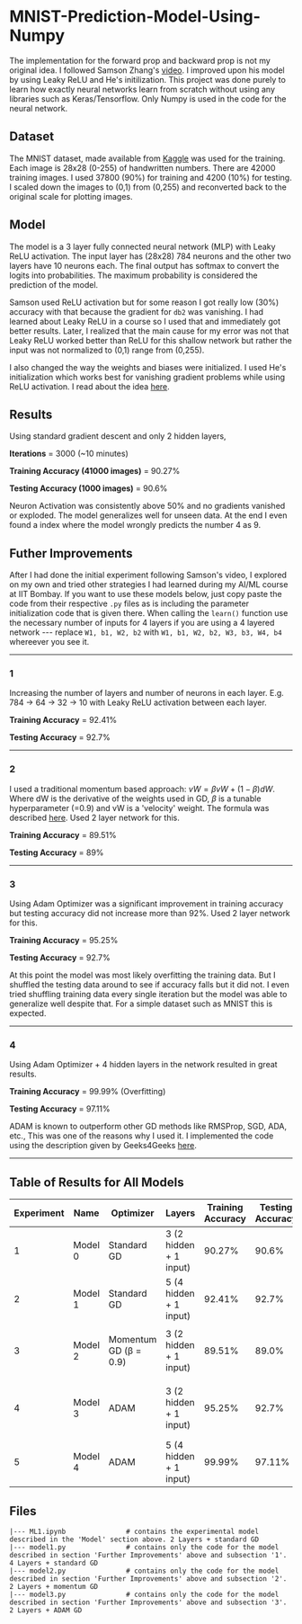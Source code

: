 # MNIST-Prediction-Model-Using-Numpy

The implementation for the forward prop and backward prop is not my original idea. I followed Samson Zhang's [video](https://www.youtube.com/watch?v=w8yWXqWQYmU). I improved upon his model by using Leaky ReLU and He's initilization. This project was done purely to learn how exactly neural networks learn from scratch without using any libraries such as Keras/Tensorflow. Only Numpy is used in the code for the neural network.

## Dataset

The MNIST dataset, made available from [Kaggle](https://www.kaggle.com/c/digit-recognizer/data) was used for the training. Each image is 28x28 (0-255) of handwritten numbers. There are 42000 training images. I used 37800 (90%) for training and 4200 (10%) for testing. I scaled down the images to (0,1) from (0,255) and reconverted back to the original scale for plotting images. 

## Model

The model is a 3 layer fully connected neural network (MLP) with Leaky ReLU activation. The input layer has (28x28) 784 neurons and the other two layers have 10 neurons each. The final output has softmax to convert the logits into probabilities. The maximum probability is considered the prediction of the model. 

Samson used ReLU activation but for some reason I got really low (30%) accuracy with that because the gradient for `db2` was vanishing. I had learned about Leaky ReLU in a course so I used that and immediately got better results. Later, I realized that the main cause for my error was not that Leaky ReLU worked better than ReLU for this shallow network but rather the input was not normalized to (0,1) range from (0,255).

I also changed the way the weights and biases were initialized. I used He's initialization which works best for vanishing gradient problems while using ReLU activation. I read about the idea [here](https://www.geeksforgeeks.org/kaiming-initialization-in-deep-learning/). 

## Results

Using standard gradient descent and only 2 hidden layers, 

**Iterations** = 3000 (~10 minutes)

**Training Accuracy (41000 images)** = 90.27%

**Testing Accuracy (1000 images)** = 90.6%

Neuron Activation was consistently above 50% and no gradients vanished or exploded. The model generalizes well for unseen data. At the end I even found a index where the model wrongly predicts the number 4 as 9. 

## Futher Improvements

After I had done the initial experiment following Samson's video, I explored on my own and tried other strategies I had learned during my AI/ML course at IIT Bombay. If you want to use these models below, just copy paste the code from their respective `.py` files as is including the parameter initialization code that is given there. When calling the `learn()` function use the necessary number of inputs for 4 layers if you are using a 4 layered network --- replace `W1, b1, W2, b2` with `W1, b1, W2, b2, W3, b3, W4, b4` whereever you see it.

---

### 1 
Increasing the number of layers and number of neurons in each layer. E.g. 784 -> 64 -> 32 -> 10 with Leaky ReLU activation between each layer.

**Training Accuracy** = 92.41%

**Testing Accuracy** = 92.7%

---

### 2
I used a traditional momentum based approach: $vW = \beta vW + (1-\beta)dW$. Where dW is the derivative of the weights used in GD, $\beta$ is a tunable hyperparameter (=0.9) and vW is a 'velocity' weight. The formula was described [here](https://www.geeksforgeeks.org/ml-momentum-based-gradient-optimizer-introduction/). Used 2 layer network for this.

**Training Accuracy** = 89.51%

**Testing Accuracy** = 89%

---

### 3
Using Adam Optimizer was a significant improvement in training accuracy but testing accuracy did not increase more than 92%. Used 2 layer network for this.

**Training Accuracy** = 95.25%

**Testing Accuracy** = 92.7%

At this point the model was most likely overfitting the training data. But I shuffled the testing data around to see if accuracy falls but it did not. I even tried shuffling training data every single iteration but the model was able to generalize well despite that. For a simple dataset such as MNIST this is expected. 

---

### 4
Using Adam Optimizer + 4 hidden layers in the network resulted in great results. 

**Training Accuracy** = 99.99% (Overfitting)

**Testing Accuracy** = 97.11%

ADAM is known to outperform other GD methods like RMSProp, SGD, ADA, etc., This was one of the reasons why I used it. I implemented the code using the description given by Geeks4Geeks [here](https://www.geeksforgeeks.org/adam-optimizer/). 

---

## Table of Results for All Models

| Experiment | Name | Optimizer | Layers | Training Accuracy | Testing Accuracy | Notes |
|------------|---------------|-----------|--------|-------------------|------------------|-------|
| 1 | Model 0 | Standard GD | 3 (2 hidden + 1 input) | 90.27% | 90.6% | Naive implementation serves as baseline |
| 2 | Model 1 | Standard GD | 5 (4 hidden + 1 input) | 92.41% | 92.7% | Improved depth & non-linearity helped generalization |
| 3 | Model 2 | Momentum GD (β = 0.9) | 3 (2 hidden + 1 input) | 89.51% | 89.0% | Classical momentum update: `vW = β*vW + (1−β)*dW` |
| 4 | Model 3 | ADAM | 3 (2 hidden + 1 input) | 95.25% | 92.7% | Stronger convergence but slight overfitting observed |
| 5 | Model 4 | ADAM | 5 (4 hidden + 1 input) | 99.99% | 97.11% | Best performance; Overfitted on Training Data |

## Files
```plaintext
|--- ML1.ipynb               # contains the experimental model described in the 'Model' section above. 2 Layers + standard GD
|--- model1.py               # contains only the code for the model described in section 'Further Improvements' above and subsection '1'. 4 Layers + standard GD
|--- model2.py               # contains only the code for the model described in section 'Further Improvements' above and subsection '2'. 2 Layers + momentum GD
|--- model3.py               # contains only the code for the model described in section 'Further Improvements' above and subsection '3'. 2 Layers + ADAM GD
```

